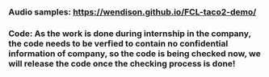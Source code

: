 ### Audio samples: https://wendison.github.io/FCL-taco2-demo/

### Code: As the work is done during internship in the company, the code needs to be verfied to contain no confidential information of company, so the code is being checked now, we will release the code once the checking process is done!

